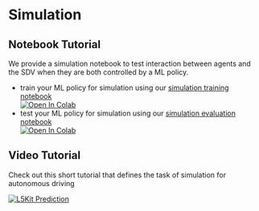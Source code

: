 Simulation
==========


## Notebook Tutorial

We provide a simulation notebook to test interaction between agents and the SDV when they are both controlled by a ML policy.

* train your ML policy for simulation using our [simulation training notebook](./examples/simulation/train.ipynb) \
[![Open In Colab](https://colab.research.google.com/assets/colab-badge.svg)](https://colab.research.google.com/github/lyft/l5kit/blob/master/examples/simulation/train.ipynb)
* test your ML policy for simulation using our [simulation evaluation notebook](./examples/simulation/simulation_test.ipynb) \
[![Open In Colab](https://colab.research.google.com/assets/colab-badge.svg)](https://colab.research.google.com/github/lyft/l5kit/blob/master/examples/simulation/simulation_test.ipynb)


## Video Tutorial

Check out this short tutorial that defines the task of simulation for autonomous driving

[![L5Kit Prediction](https://img.youtube.com/vi/S59lIhwU4dA/sddefault.jpg)](https://www.youtube.com/watch?v=S59lIhwU4dA)
